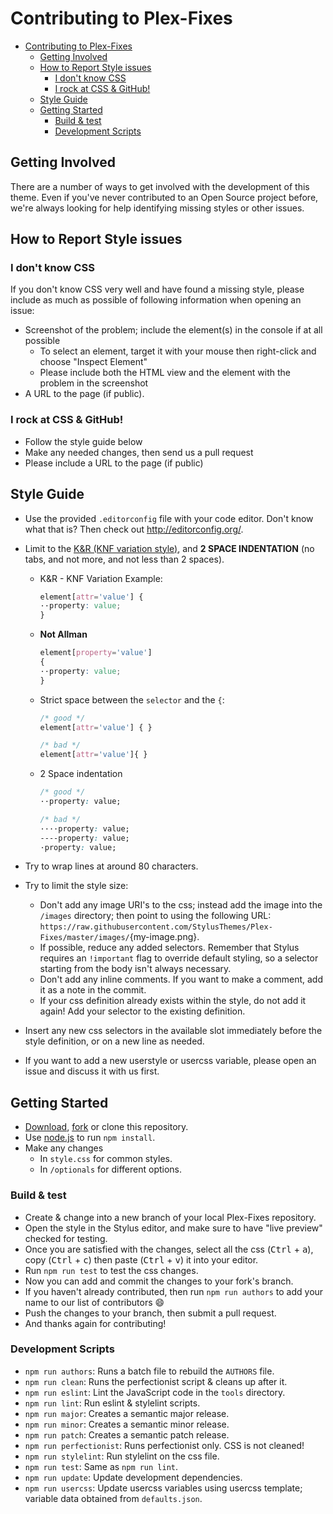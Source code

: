 # Contributing to Plex-Fixes

- [Contributing to Plex-Fixes](#contributing-to-plex-fixes)
  - [Getting Involved](#getting-involved)
  - [How to Report Style issues](#how-to-report-style-issues)
    - [I don't know CSS](#i-dont-know-css)
    - [I rock at CSS & GitHub!](#i-rock-at-css--github)
  - [Style Guide](#style-guide)
  - [Getting Started](#getting-started)
    - [Build & test](#build--test)
    - [Development Scripts](#development-scripts)

## Getting Involved

There are a number of ways to get involved with the development of this theme. Even if you've never contributed to an Open Source project before, we're always looking for help identifying missing styles or other issues.

## How to Report Style issues

### I don't know CSS

If you don't know CSS very well and have found a missing style, please include as much as possible of following information when opening an issue:

-   Screenshot of the problem; include the element(s) in the console if at all possible
    - To select an element, target it with your mouse then right-click and choose "Inspect Element"
    - Please include both the HTML view and the element with the problem in the screenshot
- A URL to the page (if public).

### I rock at CSS & GitHub!

- Follow the style guide below
- Make any needed changes, then send us a pull request
- Please include a URL to the page (if public)

## Style Guide

- Use the provided `.editorconfig` file with your code editor. Don't know what that is? Then check out <http://editorconfig.org/>.
-   Limit to the [K&R (KNF variation style)](https://en.wikipedia.org/wiki/Indentation_style#Variant:_BSD_KNF), and **2 SPACE INDENTATION** (no tabs, and not more, and not less than 2 spaces).

    -   K&R - KNF Variation Example:

        ```css
        element[attr='value'] {
        ··property: value;
        }
        ```

    -   **Not Allman**

        ```css
        element[property='value']
        {
        ··property: value;
        }
        ```

    -   Strict space between the `selector` and the `{`:

        ```css
        /* good */
        element[attr='value'] { }

        /* bad */
        element[attr='value']{ }
        ```

    -   2 Space indentation

        ```css
        /* good */
        ··property: value;

        /* bad */
        ····property: value;
        ----property: value;
        ·property: value;
        ```

- Try to wrap lines at around 80 characters.
-   Try to limit the style size:
    - Don't add any image URI's to the css; instead add the image into the `/images` directory; then point to using the following URL: `https://raw.githubusercontent.com/StylusThemes/Plex-Fixes/master/images/`{my-image.png}.
    - If possible, reduce any added selectors. Remember that Stylus requires an `!important` flag to override default styling, so a selector starting from the body isn't always necessary.
    - Don't add any inline comments. If you want to make a comment, add it as a note in the commit.
    - If your css definition already exists within the style, do not add it again! Add your selector to the existing definition.
- Insert any new css selectors in the available slot immediately before the style definition, or on a new line as needed.
- If you want to add a new userstyle or usercss variable, please open an issue and discuss it with us first.

## Getting Started

- [Download](https://github.com/StylusThemes/Plex-Fixes/archive/master.zip), [fork](https://github.com/StylusThemes/Plex-Fixes/fork) or clone this repository.
- Use [node.js](http://nodejs.org/) to run `npm install`.
- Make any changes
  - In `style.css` for common styles.
  - In `/optionals` for different options.

### Build & test

- Create & change into a new branch of your local Plex-Fixes repository.
- Open the style in the Stylus editor, and make sure to have "live preview" checked for testing.
- Once you are satisfied with the changes, select all the css (<kbd>Ctrl</kbd> + <kbd>a</kbd>), copy (<kbd>Ctrl</kbd> + <kbd>c</kbd>) then paste (<kbd>Ctrl</kbd> + <kbd>v</kbd>) it into your editor.
- Run `npm run test` to test the css changes.
- Now you can add and commit the changes to your fork's branch.
- If you haven't already contributed, then run `npm run authors` to add your name to our list of contributors :smile:
- Push the changes to your branch, then submit a pull request.
- And thanks again for contributing!

### Development Scripts

- `npm run authors`: Runs a batch file to rebuild the `AUTHORS` file.
- `npm run clean`: Runs the perfectionist script & cleans up after it.
- `npm run eslint`: Lint the JavaScript code in the `tools` directory.
- `npm run lint`: Run eslint & stylelint scripts.
- `npm run major`: Creates a semantic major release.
- `npm run minor`: Creates a semantic minor release.
- `npm run patch`: Creates a semantic patch release.
- `npm run perfectionist`: Runs perfectionist only. CSS is not cleaned!
- `npm run stylelint`: Run stylelint on the css file.
- `npm run test`: Same as `npm run lint`.
- `npm run update`: Update development dependencies.
- `npm run usercss`: Update usercss variables using usercss template; variable data obtained from `defaults.json`.
